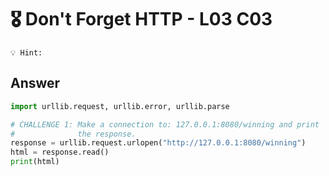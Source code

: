 # 🎖️ Don't Forget HTTP - L03 C03

```
💡 Hint:
```

## Answer

```python
import urllib.request, urllib.error, urllib.parse

# CHALLENGE 1: Make a connection to: 127.0.0.1:8080/winning and print
#              the response.
response = urllib.request.urlopen("http://127.0.0.1:8080/winning")
html = response.read()
print(html)
```
